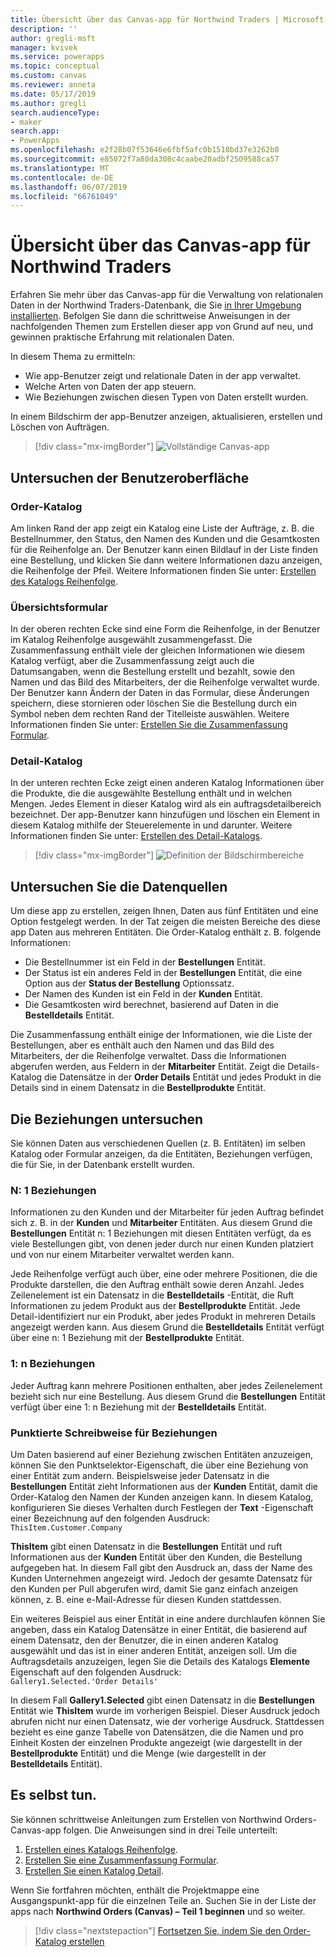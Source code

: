 ```yaml
---
title: Übersicht über das Canvas-app für Northwind Traders | Microsoft-Dokumentation
description: ''
author: gregli-msft
manager: kvivek
ms.service: powerapps
ms.topic: conceptual
ms.custom: canvas
ms.reviewer: anneta
ms.date: 05/17/2019
ms.author: gregli
search.audienceType:
- maker
search.app:
- PowerApps
ms.openlocfilehash: e2f28b07f53646e6fbf5afc0b1510bd37e3262b8
ms.sourcegitcommit: e85072f7a80da308c4caabe20adbf2509588ca57
ms.translationtype: MT
ms.contentlocale: de-DE
ms.lasthandoff: 06/07/2019
ms.locfileid: "66761049"
---
```

# <a name="overview-of-the-canvas-app-for-northwind-traders"></a>Übersicht über das Canvas-app für Northwind Traders

Erfahren Sie mehr über das Canvas-app für die Verwaltung von relationalen Daten in der Northwind Traders-Datenbank, die Sie [in Ihrer Umgebung installierten](northwind-install.md). Befolgen Sie dann die schrittweise Anweisungen in der nachfolgenden Themen zum Erstellen dieser app von Grund auf neu, und gewinnen praktische Erfahrung mit relationalen Daten.

In diesem Thema zu ermitteln:

- Wie app-Benutzer zeigt und relationale Daten in der app verwaltet.
- Welche Arten von Daten der app steuern.
- Wie Beziehungen zwischen diesen Typen von Daten erstellt wurden.

In einem Bildschirm der app-Benutzer anzeigen, aktualisieren, erstellen und Löschen von Aufträgen.

> [!div class="mx-imgBorder"]
> ![Vollständige Canvas-app](media/northwind-orders-canvas-part1/orders-finished.png)

## <a name="explore-the-user-interface"></a>Untersuchen der Benutzeroberfläche

### <a name="order-gallery"></a>Order-Katalog

Am linken Rand der app zeigt ein Katalog eine Liste der Aufträge, z. B. die Bestellnummer, den Status, den Namen des Kunden und die Gesamtkosten für die Reihenfolge an. Der Benutzer kann einen Bildlauf in der Liste finden eine Bestellung, und klicken Sie dann weitere Informationen dazu anzeigen, die Reihenfolge der Pfeil. Weitere Informationen finden Sie unter: [Erstellen des Katalogs Reihenfolge](northwind-orders-canvas-part1.md).

### <a name="summary-form"></a>Übersichtsformular

In der oberen rechten Ecke sind eine Form die Reihenfolge, in der Benutzer im Katalog Reihenfolge ausgewählt zusammengefasst. Die Zusammenfassung enthält viele der gleichen Informationen wie diesem Katalog verfügt, aber die Zusammenfassung zeigt auch die Datumsangaben, wenn die Bestellung erstellt und bezahlt, sowie den Namen und das Bild des Mitarbeiters, der die Reihenfolge verwaltet wurde. Der Benutzer kann Ändern der Daten in das Formular, diese Änderungen speichern, diese stornieren oder löschen Sie die Bestellung durch ein Symbol neben dem rechten Rand der Titelleiste auswählen. Weitere Informationen finden Sie unter: [Erstellen Sie die Zusammenfassung Formular](northwind-orders-canvas-part2.md).

### <a name="detail-gallery"></a>Detail-Katalog

In der unteren rechten Ecke zeigt einen anderen Katalog Informationen über die Produkte, die die ausgewählte Bestellung enthält und in welchen Mengen. Jedes Element in dieser Katalog wird als ein auftragsdetailbereich bezeichnet. Der app-Benutzer kann hinzufügen und löschen ein Element in diesem Katalog mithilfe der Steuerelemente in und darunter. Weitere Informationen finden Sie unter: [Erstellen des Detail-Katalogs](northwind-orders-canvas-part3.md).

> [!div class="mx-imgBorder"]
> ![Definition der Bildschirmbereiche](media/northwind-orders-canvas-part1/orders-parts.png)

## <a name="explore-the-data-sources"></a>Untersuchen Sie die Datenquellen

Um diese app zu erstellen, zeigen Ihnen, Daten aus fünf Entitäten und eine Option festgelegt werden. In der Tat zeigen die meisten Bereiche des diese app Daten aus mehreren Entitäten. Die Order-Katalog enthält z. B. folgende Informationen:

- Die Bestellnummer ist ein Feld in der **Bestellungen** Entität.
- Der Status ist ein anderes Feld in der **Bestellungen** Entität, die eine Option aus der **Status der Bestellung** Optionssatz.
- Der Namen des Kunden ist ein Feld in der **Kunden** Entität.
- Die Gesamtkosten wird berechnet, basierend auf Daten in die **Bestelldetails** Entität.

Die Zusammenfassung enthält einige der Informationen, wie die Liste der Bestellungen, aber es enthält auch den Namen und das Bild des Mitarbeiters, der die Reihenfolge verwaltet. Dass die Informationen abgerufen werden, aus Feldern in der **Mitarbeiter** Entität. Zeigt die Details-Katalog die Datensätze in der **Order Details** Entität und jedes Produkt in die Details sind in einem Datensatz in die **Bestellprodukte** Entität.

## <a name="explore-the-relationships"></a>Die Beziehungen untersuchen

Sie können Daten aus verschiedenen Quellen (z. B. Entitäten) im selben Katalog oder Formular anzeigen, da die Entitäten, Beziehungen verfügen, die für Sie, in der Datenbank erstellt wurden.

### <a name="many-to-one-relationships"></a>N: 1 Beziehungen

Informationen zu den Kunden und der Mitarbeiter für jeden Auftrag befindet sich z. B. in der **Kunden** und **Mitarbeiter** Entitäten. Aus diesem Grund die **Bestellungen** Entität n: 1 Beziehungen mit diesen Entitäten verfügt, da es viele Bestellungen gibt, von denen jeder durch nur einen Kunden platziert und von nur einem Mitarbeiter verwaltet werden kann.

Jede Reihenfolge verfügt auch über, eine oder mehrere Positionen, die die Produkte darstellen, die den Auftrag enthält sowie deren Anzahl. Jedes Zeilenelement ist ein Datensatz in die **Bestelldetails** -Entität, die Ruft Informationen zu jedem Produkt aus der **Bestellprodukte** Entität. Jede Detail-identifiziert nur ein Produkt, aber jedes Produkt in mehreren Details angezeigt werden kann. Aus diesem Grund die **Bestelldetails** Entität verfügt über eine n: 1 Beziehung mit der **Bestellprodukte** Entität.

### <a name="one-to-many-relationships"></a>1: n Beziehungen

Jeder Auftrag kann mehrere Positionen enthalten, aber jedes Zeilenelement bezieht sich nur eine Bestellung. Aus diesem Grund die **Bestellungen** Entität verfügt über eine 1: n Beziehung mit der **Bestelldetails** Entität.

### <a name="dot-notation-for-relationships"></a>Punktierte Schreibweise für Beziehungen 

Um Daten basierend auf einer Beziehung zwischen Entitäten anzuzeigen, können Sie den Punktselektor-Eigenschaft, die über eine Beziehung von einer Entität zum andern.  Beispielsweise jeder Datensatz in die **Bestellungen** Entität zieht Informationen aus der **Kunden** Entität, damit die Order-Katalog den Namen der Kunden anzeigen kann. In diesem Katalog, konfigurieren Sie dieses Verhalten durch Festlegen der **Text** -Eigenschaft einer Bezeichnung auf den folgenden Ausdruck:<br>`ThisItem.Customer.Company`

**ThisItem** gibt einen Datensatz in die **Bestellungen** Entität und ruft Informationen aus der **Kunden** Entität über den Kunden, die Bestellung aufgegeben hat. In diesem Fall gibt den Ausdruck an, dass der Name des Kunden Unternehmen angezeigt wird. Jedoch der gesamte Datensatz für den Kunden per Pull abgerufen wird, damit Sie ganz einfach anzeigen können, z. B. eine e-Mail-Adresse für diesen Kunden stattdessen.

Ein weiteres Beispiel aus einer Entität in eine andere durchlaufen können Sie angeben, dass ein Katalog Datensätze in einer Entität, die basierend auf einem Datensatz, den der Benutzer, die in einen anderen Katalog ausgewählt und das ist in einer anderen Entität, anzeigen soll. Um die Auftragsdetails anzuzeigen, legen Sie die Details des Katalogs **Elemente** Eigenschaft auf den folgenden Ausdruck:<br>`Gallery1.Selected.'Order Details'`

In diesem Fall **Gallery1.Selected** gibt einen Datensatz in die **Bestellungen** Entität wie **ThisItem** wurde im vorherigen Beispiel. Dieser Ausdruck jedoch abrufen nicht nur einen Datensatz, wie der vorherige Ausdruck. Stattdessen bezieht es eine ganze Tabelle von Datensätzen, die die Namen und pro Einheit Kosten der einzelnen Produkte angezeigt (wie dargestellt in der **Bestellprodukte** Entität) und die Menge (wie dargestellt in der **Bestelldetails** Entität).

## <a name="do-it-yourself"></a>Es selbst tun.

Sie können schrittweise Anleitungen zum Erstellen von Northwind Orders-Canvas-app folgen.  Die Anweisungen sind in drei Teile unterteilt:

1. [Erstellen eines Katalogs Reihenfolge](northwind-orders-canvas-part1.md).
1. [Erstellen Sie eine Zusammenfassung Formular](northwind-orders-canvas-part2.md).
1. [Erstellen Sie einen Katalog Detail](northwind-orders-canvas-part3.md).

Wenn Sie fortfahren möchten, enthält die Projektmappe eine Ausgangspunkt-app für die einzelnen Teile an.  Suchen Sie in der Liste der apps nach **Northwind Orders (Canvas) – Teil 1 beginnen** und so weiter.

> [!div class="nextstepaction"]
> [Fortsetzen Sie, indem Sie den Order-Katalog erstellen](northwind-orders-canvas-part1.md)
